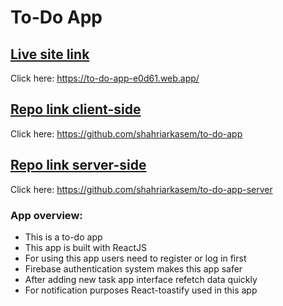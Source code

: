# To-Do App

## [Live site link](https://to-do-app-e0d61.web.app/)
Click here: https://to-do-app-e0d61.web.app/

## [Repo link client-side](https://github.com/shahriar-kasem/to-do-app)
Click here: https://github.com/shahriarkasem/to-do-app
## [Repo link server-side](https://github.com/shahriar-kasem/to-do-app-server)
Click here: https://github.com/shahriarkasem/to-do-app-server

### App overview: 
* This is a to-do app
* This app is built with ReactJS
* For using this app users need to register or log in first 
* Firebase authentication system makes this app safer 
* After adding new task app interface refetch data quickly 
* For notification purposes React-toastify used in this app
